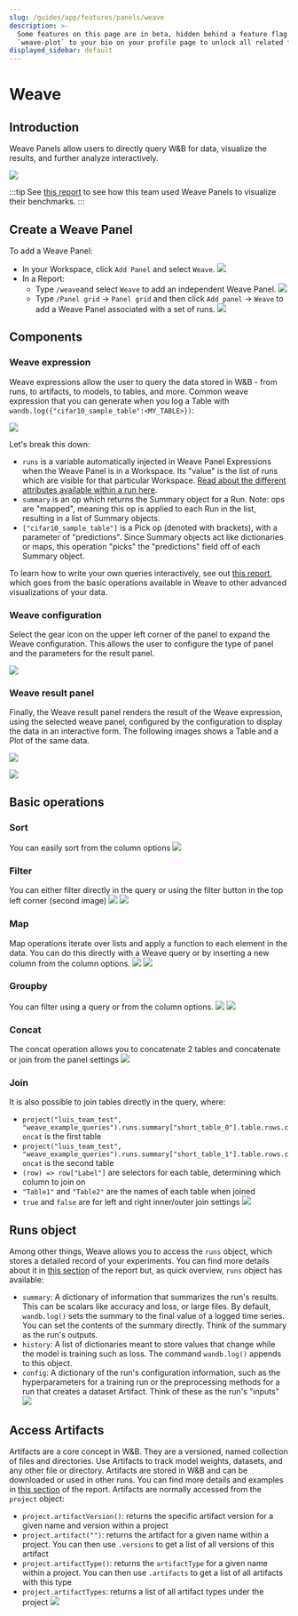 ```yaml
---
slug: /guides/app/features/panels/weave
description: >-
  Some features on this page are in beta, hidden behind a feature flag. Add
  `weave-plot` to your bio on your profile page to unlock all related features.
displayed_sidebar: default
---
```


# Weave

## Introduction

Weave Panels allow users to directly query W&B for data, visualize the results, and further analyze interactively. 

![](/images/weave/pretty_panel.png)

:::tip
See [this report](http://wandb.me/keras-xla-benchmark) to see how this team used Weave Panels to visualize their benchmarks.
:::

## Create a Weave Panel

To add a Weave Panel:

* In your Workspace, click `Add Panel` and select `Weave`.
![](/images/weave/add_weave_panel_workspace.png)
* In a Report:
  * Type `/weave`and select `Weave` to add an independent Weave Panel.
  ![](/images/weave/add_weave_panel_report_1.png)
  * Type `/Panel grid` -> `Panel grid` and then click `Add panel` -> `Weave` to add a Weave Panel associated with a set of runs.
  ![](/images/weave/add_weave_panel_report_2.png)

## Components

### Weave expression

Weave expressions allow the user to query the data stored in W&B - from runs, to artifacts, to models, to tables, and more. Common weave expression that you can generate when you log a Table with `wandb.log({"cifar10_sample_table":<MY_TABLE>})`:

![](/images/weave/basic_weave_expression.png)

Let's break this down:

* `runs` is a variable automatically injected in Weave Panel Expressions when the Weave Panel is in a Workspace. Its "value" is the list of runs which are visible for that particular Workspace. [Read about the different attributes available within a run here](../../../../track/public-api-guide.md#understanding-the-different-attributes).
* `summary` is an op which returns the Summary object for a Run. Note: ops are "mapped", meaning this op is applied to each Run in the list, resulting in a list of Summary objects.
* `["cifar10_sample_table"]` is a Pick op (denoted with brackets), with a parameter of "predictions". Since Summary objects act like dictionaries or maps, this operation "picks" the "predictions" field off of each Summary object.

To learn how to write your own queries interactively, see out [this report](https://wandb.ai/luis_team_test/weave_example_queries/reports/Weave-queries---Vmlldzo1NzIxOTY2?accessToken=bvzq5hwooare9zy790yfl3oitutbvno2i6c2s81gk91750m53m2hdclj0jvryhcr), which goes from the basic operations available in Weave to other advanced visualizations of your data.

### Weave configuration

Select the gear icon on the upper left corner of the panel to expand the Weave configuration. This allows the user to configure the type of panel and the parameters for the result panel.

![](/images/weave/weave_panel_config.png)

### Weave result panel

Finally, the Weave result panel renders the result of the Weave expression, using the selected weave panel, configured by the configuration to display the data in an interactive form. The following images shows a Table and a Plot of the same data.

![](/images/weave/result_panel_table.png)

![](/images/weave/result_panel_plot.png)

## Basic operations

### Sort
You can easily sort from the column options
![](/images/weave/weave_sort.png)

### Filter
You can either filter directly in the query or using the filter button in the top left corner (second image)
![](/images/weave/weave_filter_1.png)
![](/images/weave/weave_filter_2.png)

### Map
Map operations iterate over lists and apply a function to each element in the data. You can do this directly with a Weave query  or by inserting a new column from the column options.
![](/images/weave/weave_map.png)
![](/images/weave/weave_map.gif)

### Groupby
You can filter using a query or from the column options.
![](/images/weave/weave_groupby.png)
![](/images/weave/weave_groupby.gif)

### Concat
The concat operation allows you to concatenate 2 tables and concatenate or join from the panel settings
![](/images/weave/weave_concat.gif)

### Join
It is also possible to join tables directly in the query, where:
* `project("luis_team_test", "weave_example_queries").runs.summary["short_table_0"].table.rows.concat` is the first table
* `project("luis_team_test", "weave_example_queries").runs.summary["short_table_1"].table.rows.concat` is the second table
* `(row) => row["Label"]` are selectors for each table, determining which column to join on
* `"Table1"` and `"Table2"` are the names of each table when joined
* `true` and `false` are for left and right inner/outer join settings
![](/images/weave/weave_join.png)

## Runs object
Among other things, Weave allows you to access the `runs` object, which stores a detailed record of your experiments. You can find more details about it in [this section](https://wandb.ai/luis_team_test/weave_example_queries/reports/Weave-queries---Vmlldzo1NzIxOTY2?accessToken=bvzq5hwooare9zy790yfl3oitutbvno2i6c2s81gk91750m53m2hdclj0jvryhcr#3.-accessing-runs-object) of the report but, as quick overview, `runs` object has available:
* `summary`: A dictionary of information that summarizes the run's results. This can be scalars like accuracy and loss, or large files. By default, `wandb.log()` sets the summary to the final value of a logged time series. You can set the contents of the summary directly. Think of the summary as the run's outputs.
* `history`: A list of dictionaries meant to store values that change while the model is training such as loss. The command `wandb.log()` appends to this object.
* `config`: A dictionary of the run's configuration information, such as the hyperparameters for a training run or the preprocessing methods for a run that creates a dataset Artifact. Think of these as the run's "inputs"
![](/images/weave/weave_runs_object.png)

## Access Artifacts

Artifacts are a core concept in W&B. They are a versioned, named collection of files and directories. Use Artifacts to track model weights, datasets, and any other file or directory. Artifacts are stored in W&B and can be downloaded or used in other runs. You can find more details and examples in [this section](https://wandb.ai/luis_team_test/weave_example_queries/reports/Weave-queries---Vmlldzo1NzIxOTY2?accessToken=bvzq5hwooare9zy790yfl3oitutbvno2i6c2s81gk91750m53m2hdclj0jvryhcr#4.-accessing-artifacts) of the report. Artifacts are normally accessed from the `project` object:
* `project.artifactVersion()`: returns the specific artifact version for a given name and version within a project
* `project.artifact("")`: returns the artifact for a given name within a project. You can then use `.versions` to get a list of all versions of this artifact
* `project.artifactType()`: returns the `artifactType` for a given name within a project. You can then use `.artifacts` to get a list of all artifacts with this type
* `project.artifactTypes`: returns a list of all artifact types under the project
![](/images/weave/weave_artifacts.png)





